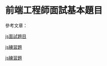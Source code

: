 # 前端工程師面試基本題目
參考文章：

[js面試題目](https://medium.com/@HuangPei/js%E9%9D%A2%E8%A9%A6%E9%A1%8C%E7%9B%AE%E6%95%B4%E7%90%86-javascript-interview-prep-practice-problems-1-10-c48313f28ac2)

[js練習題](https://hackmd.io/@chupai/r1mW5_gEB)

[js練習題](https://ithelp.ithome.com.tw/articles/10229014)

